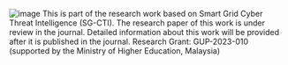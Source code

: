 ![image](https://github.com/user-attachments/assets/9435ba6a-13c7-4ae2-8077-d9c28165bcfe)
This is part of the research work based on Smart Grid Cyber Threat Intelligence (SG-CTI). The research paper of this work is under review in the journal. Detailed information about this work will be provided after it is published in the journal. Research Grant: GUP-2023-010 (supported by the Ministry of Higher Education, Malaysia)

